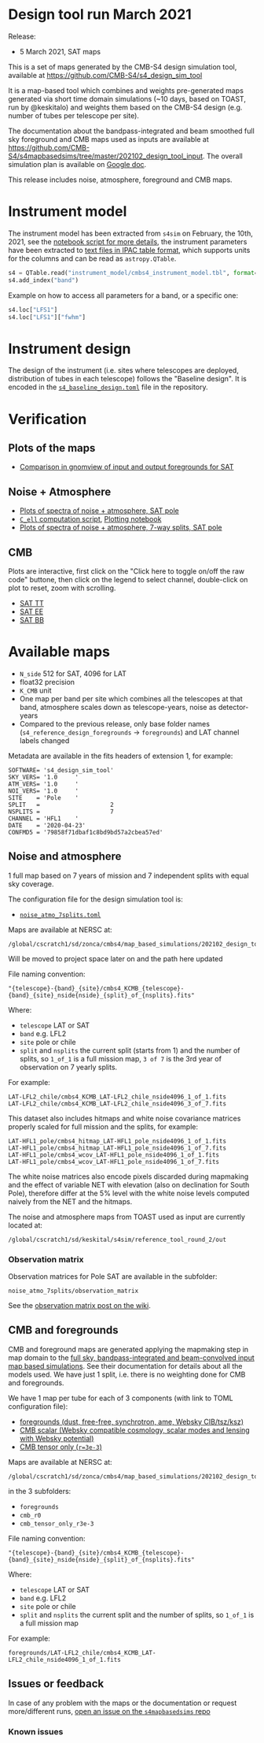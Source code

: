 Design tool run March 2021
==========================

Release:

* 5 March 2021, SAT maps

This is a set of maps generated by the CMB-S4 design simulation tool, available at <https://github.com/CMB-S4/s4_design_sim_tool>

It is a map-based tool which combines and weights pre-generated maps generated via short time domain simulations (~10 days, based on TOAST, run by @keskitalo) and weights them based on the CMB-S4 design (e.g. number of tubes per telescope per site).

The documentation about the bandpass-integrated and beam smoothed full sky foreground and CMB maps used as inputs are available at <https://github.com/CMB-S4/s4mapbasedsims/tree/master/202102_design_tool_input>.
The overall simulation plan is available on [Google doc](https://docs.google.com/document/d/1NGftWuvx6vIpdh_vg60xNUsCizLe-NpXupRKfZO0BZo/edit?usp=sharing).

This release includes noise, atmosphere, foreground and CMB maps.


# Instrument model

The instrument model has been extracted from `s4sim` on February, the 10th, 2021,
see the [notebook script for more details](utils/create_s4_instrument_parameters.ipynb), the instrument parameters have been extracted to
[text files in IPAC table format](instrument_model/cmbs4_instrument_model.tbl), which supports units for the columns and can be read as `astropy.QTable`.

```python
s4 = QTable.read("instrument_model/cmbs4_instrument_model.tbl", format="ascii.ipac" )
s4.add_index("band")
```

Example on how to access all parameters for a band, or a specific one:

```python
s4.loc["LFS1"]
s4.loc["LFS1"]["fwhm"]
```

# Instrument design

The design of the instrument (i.e. sites where telescopes are deployed, distribution of tubes in each telescope) follows the "Baseline design".
It is encoded in the [`s4_baseline_design.toml`](s4_baseline_design.toml) file in the repository.

# Verification

## Plots of the maps

* [Comparison in gnomview of input and output foregrounds for SAT](plot_gnomview/README.md)

## Noise + Atmosphere

* [Plots of spectra of noise + atmosphere, SAT pole](plots/SAT.md)
* [`C_ell` computation script](compute_cl.py), [Plotting notebook](utils/verification_atmo_noise.ipynb)
* [Plots of spectra of noise + atmosphere, 7-way splits, SAT pole](plots/SAT_7.md)

<!-- 

* [Plots of spectra of noise + atmosphere, LAT pole](plots/LAT_pole.md)
* [Plots of spectra of noise + atmosphere, LAT chile](plots/LAT_chile.md)
* [Plots of spectra of noise + atmosphere, SAT chile](plots/SAT_chile.md)
* [Plots of all full experiment maps on the same scale](plot_maps/README.md)
* [Plots of hitmaps, LAT pole](plots/hitmap_LAT_pole.md)
* [Plots of hitmaps, LAT chile](plots/hitmap_LAT_chile.md)
* [Plots of hitmaps, SAT pole](plots/hitmap_SAT.md)
* [Plots of hitmaps, SAT chile](plots/hitmap_SAT_chile.md)
* [Plots of spectra of noise + atmosphere, 7-way splits, SAT chile](plots/SAT_chile_7.md)
-->

## CMB

Plots are interactive, first click on the "Click here to toggle on/off the raw code" buttone, then click on the legend to select channel, double-click on plot to reset, zoom with scrolling.

* [SAT TT](https://nbviewer.jupyter.org/gist/zonca/2fabab2f0dddbb7cb1b4c1879d4ce774)
* [SAT EE](https://nbviewer.jupyter.org/gist/zonca/f6f8da5c9810c435d2606ea93ca05dee)
* [SAT BB](https://nbviewer.jupyter.org/gist/zonca/3146421a03ac7eec61c15d9e187e72d2)


# Available maps

* `N_side` 512 for SAT, 4096 for LAT
* float32 precision
* `K_CMB` unit
* One map per band per site which combines all the telescopes at that band, atmosphere scales down as telescope-years, noise as detector-years
* Compared to the previous release, only base folder names (`s4_reference_design_foregrounds` -> `foregrounds`) and LAT channel labels changed

Metadata are available in the fits headers of extension 1, for example:

```
SOFTWARE= 's4_design_sim_tool'                                                  
SKY_VERS= '1.0     '                                                            
ATM_VERS= '1.0     '                                                            
NOI_VERS= '1.0     '                                                            
SITE    = 'Pole    '                                                            
SPLIT   =                    2                                                  
NSPLITS =                    7                                                  
CHANNEL = 'HFL1    '                                                            
DATE    = '2020-04-23'                                                          
CONFMD5 = '79858f71dbaf1c8bd9bd57a2cbea57ed'   
```

## Noise and atmosphere

1 full map based on 7 years of mission and 7 independent splits with equal sky coverage.

The configuration file for the design simulation tool is:

* [`noise_atmo_7splits.toml`](noise_atmo_7splits.toml)

Maps are available at NERSC at:

    /global/cscratch1/sd/zonca/cmbs4/map_based_simulations/202102_design_tool_run

Will be moved to project space later on and the path here updated

File naming convention:

    "{telescope}-{band}_{site}/cmbs4_KCMB_{telescope}-{band}_{site}_nside{nside}_{split}_of_{nsplits}.fits"

Where:
   
* `telescope` LAT or SAT
* `band` e.g. LFL2
* `site` pole or chile
* `split` and `nsplits` the current split (starts from 1) and the number of splits, so `1_of_1` is a full mission map, `3 of 7` is the 3rd year of observation on 7 yearly splits.

For example:

    LAT-LFL2_chile/cmbs4_KCMB_LAT-LFL2_chile_nside4096_1_of_1.fits
    LAT-LFL2_chile/cmbs4_KCMB_LAT-LFL2_chile_nside4096_3_of_7.fits

This dataset also includes hitmaps and white noise covariance matrices properly scaled for full mission and the splits,
for example:

    LAT-HFL1_pole/cmbs4_hitmap_LAT-HFL1_pole_nside4096_1_of_1.fits
    LAT-HFL1_pole/cmbs4_hitmap_LAT-HFL1_pole_nside4096_1_of_7.fits
    LAT-HFL1_pole/cmbs4_wcov_LAT-HFL1_pole_nside4096_1_of_1.fits
    LAT-HFL1_pole/cmbs4_wcov_LAT-HFL1_pole_nside4096_1_of_7.fits

The white noise matrices also encode pixels discarded during mapmaking and the effect of variable NET with elevation (also on declination for South Pole),
therefore differ at the 5% level with the white noise levels computed naively from the NET and the hitmaps.

The noise and atmosphere maps from TOAST used as input are currently located at:

    /global/cscratch1/sd/keskital/s4sim/reference_tool_round_2/out
    
### Observation matrix

Observation matrices for Pole SAT are available in the subfolder:

    noise_atmo_7splits/observation_matrix
    
See the [observation matrix post on the wiki](https://cmb-s4.uchicago.edu/wiki/index.php/Observation_matrix).

## CMB and foregrounds

CMB and foreground maps are generated applying the mapmaking step in map domain to the [full sky, bandpass-integrated and beam-convolved input map based simulations](https://github.com/CMB-S4/s4mapbasedsims/tree/master/202006_foregrounds_extragalactic_cmb_tophat#input-components).
See their documentation for details about all the models used.
We have just 1 split, i.e. there is no weighting done for CMB and foregrounds.

We have 1 map per tube for each of 3 components (with link to TOML configuration file):

* [foregrounds (dust, free-free, synchrotron, ame, Websky CIB/tsz/ksz)](foregrounds.toml)
* [CMB scalar (Websky compatible cosmology, scalar modes and lensing with Websky potential)](cmb_r0.toml)
* [CMB tensor only (`r=3e-3`)](cmb_tensor_only_r3e-3.toml)

Maps are available at NERSC at:

    /global/cscratch1/sd/zonca/cmbs4/map_based_simulations/202102_design_tool_run

in the 3 subfolders:

* `foregrounds`
* `cmb_r0`
* `cmb_tensor_only_r3e-3`

File naming convention:

    "{telescope}-{band}_{site}/cmbs4_KCMB_{telescope}-{band}_{site}_nside{nside}_{split}_of_{nsplits}.fits"

Where:
   
* `telescope` LAT or SAT
* `band` e.g. LFL2
* `site` pole or chile
* `split` and `nsplits` the current split and the number of splits, so `1_of_1` is a full mission map

For example:

    foregrounds/LAT-LFL2_chile/cmbs4_KCMB_LAT-LFL2_chile_nside4096_1_of_1.fits

## Issues or feedback

In case of any problem with the maps or the documentation or request more/different runs, [open an issue on the `s4mapbasedsims` repo](https://github.com/CMB-S4/s4mapbasedsims/issues)

### Known issues
